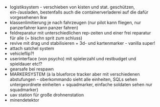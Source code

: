- logistiksystem - verschieben von kisten und stat. geschützen, ein-/ausladen, bestenfalls auch die containerverladerei auf die dafür vorgesehenen lkw
- klassenlimitierung je nach fahrzeugen (nur pilot kann fliegen, nur panzerfahrer kann panzer fahren)
- feldreparatur mit unterschiedlichen rep-zeiten und einer frei reparatur für alle (+ bischn sprit zum schluss)
- revive mit drag und stabilisieren + 3d- und kartenmarker - vanilla super!
- attach satchel system
- vehicleflip?!
- userinterface (von psycho) mit spielerzahl und restbudget und spieldauer etc!?
- gearsafe bei respawn
- MARKERSYSTEM (à la blueforce tracker aber mit verschiedenen abstufungen - oberkommando sieht alle einheiten, SQLs sehen untergeordnete einheiten + squadmarker, einfache soldaten sehen nur squadmarker)
- uav station für große drohnenstation
- minendetektor
